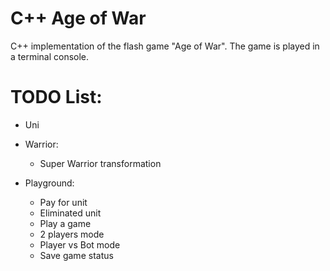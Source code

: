 # C++ Age of War
C++ implementation of the flash game "Age of War". The game is played in a terminal console.

# TODO List:
- Uni
- Warrior:
  - Super Warrior transformation

- Playground:
  - Pay for unit
  - Eliminated unit
  - Play a game
  - 2 players mode
  - Player vs Bot mode
  - Save game status
